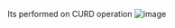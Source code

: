 Its performed on CURD operation
![image](https://github.com/user-attachments/assets/be008136-b191-49bd-b6a1-f30ea4c2f72c)
